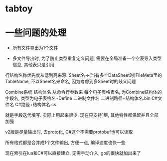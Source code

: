 # tabtoy


# 一些问题的处理

* 所有文件导出为1个文件

* 多文件导出时, 为了防止类型重复定义问题, 需要在全局准备一个空表导入类型信息, 其他表只是引用

行结构名称优先度从低到高来源: Sheet名->(当有多个DataSheet时)FileMeta里的TableName,  不以Sheet名来命名, 因为考虑到多Sheet时的歧义问题

Combine系统
结构体名  从命令行参数来
每个电子表格表名, 为Combine结构体的字段名, 类型为电子表格名+Define
二进制文件名  二进制路径+结构体名.bin
C#文件名  C#路径+结构体名.cs

就是字段迭代填写. 实际上用起来很少, 现在只支持1层, 其他特性都保留并且全部加强

v2版是尽量输出时, 去proto化, C#这个不需要protobuf也可以读取


所有格式都是合并成1个文件输出, 方便一点, 编译速度也快一些

现在索引在lua和C#可以直接建立, 无需手动介入, go的很快就加出来了
